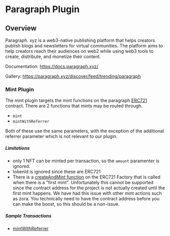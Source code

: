 # Paragraph Plugin

## Overview

Paragraph. xyz is a web3-native publishing platform that helps creators publish blogs and newsletters for virtual communities. The platform aims to help creators reach their audiences on web2 while using web3 tools to create, distribute, and monetize their content.

Documentation: https://docs.paragraph.xyz/

Gallery: https://paragraph.xyz/discover/feed/trending/paragraph

### Mint Plugin

The mint plugin targets the mint functions on the paragraph [ERC721](https://basescan.org/address/0x3e3255cbe27f34a981a8afa98192e77eb198901a#code) contract. There are 2 functions that mints may be routed through.

- `mint`
- `mintWithReferrer`

Both of these use the same parameters, with the exception of the additional referrer parameter which is not relevant to our plugin.


##### Limitations
- only 1 NFT can be minted per transaction, so the `amount` paramenter is ignored.
- tokenId is ignored since these are ERC721
- There is a [createAndMint function](https://basescan.org/tx/0x438ae0d6ed5964ae70a72e34fd71b6c24b252efdd8a56d1c9e628971ae04329d) on the ERC721 Factory that is called when there is a "first mint". Unfortunately this cannot be supported since the contract address for the project is not actually created until the first mint happens. We have had this issue with other mint actions such as zora. You technically need to have the contract address before you can make the boost, so this should be a non-issue.

##### Sample Transactions
- [mintWithReferrer](https://basescan.org/tx/0x7946162535d790e488d0168fd89c68d526cfde6c8cf26a01fbcc4e2c78c3040c)